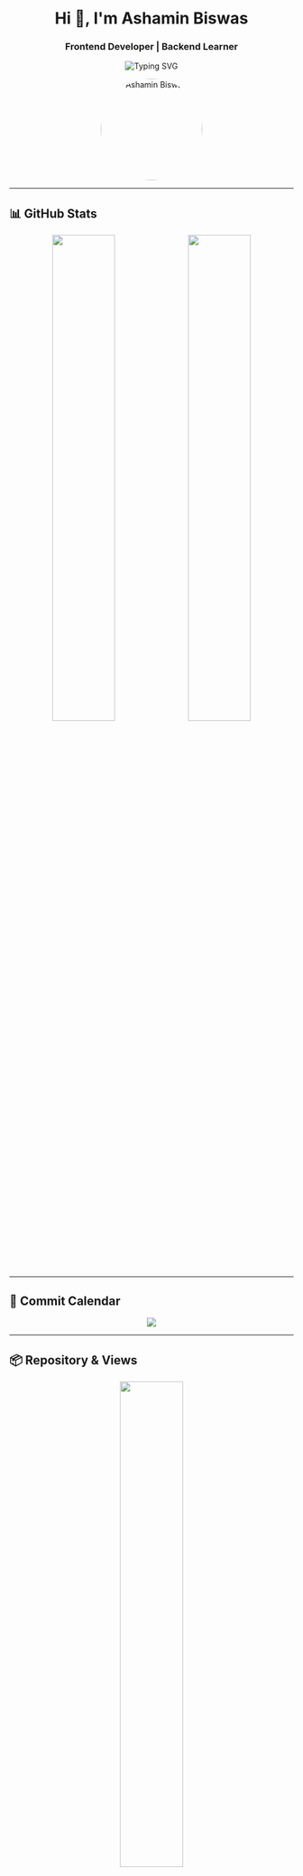 <h1 align="center">Hi 👋, I'm Ashamin Biswas</h1>
<h3 align="center">Frontend Developer | Backend Learner </h3>

<p align="center">
  <img src="https://readme-typing-svg.demolab.com?font=Fira+Code&weight=500&pause=1000&center=true&vCenter=true&width=435&lines=Building+Beautiful+Web+Experiences;Always+Learning+New+Tech;Let's+Create+Something+Cool+Together!" alt="Typing SVG" />
</p>

<p align="center">
  <img src="https://avatars.githubusercontent.com/u/152035553?v=4" alt="Ashamin Biswas" width="180" style="border-radius: 50%;" />
</p>

---

## 📊 GitHub Stats

<p align="center">
  <img src="https://github-readme-stats.vercel.app/api?username=AshaminBiswas&show_icons=true&theme=tokyonight&border_radius=10&hide_border=false" width="47%" />
  <img src="https://github-readme-streak-stats.herokuapp.com/?user=AshaminBiswas&theme=tokyonight&border_radius=10&hide_border=false" width="47%" />
</p>

---

## 📆 Commit Calendar

<p align="center">
  <img src="https://github-readme-activity-graph.vercel.app/graph?username=AshaminBiswas&theme=github-compact&hide_border=false&radius=10" />
</p>

---

## 📦 Repository & Views

<p align="center">
  <img src="https://github-readme-stats.vercel.app/api/top-langs/?username=AshaminBiswas&layout=compact&theme=tokyonight&hide_border=false" width="47%" />
</p>

<p align="center">
  <img src="https://komarev.com/ghpvc/?username=AshaminBiswas&label=Profile+Views&color=0ea5e9&style=flat" />
</p>

---

### 🧑‍💻 About Me
- 🎓 B.Tech in Electronics and Communication Engineering  
- 💻 Frontend Developer (HTML, CSS, JavaScript, React)  
- 🌱 Currently diving deeper into **Node.js, Express.js, MongoDB**  
- 🎯 I aim to build visually stunning, highly functional websites  
- 📫 Reach me at: **ashaminbiswas1@gmail.com**

---

## 🌈 Tech Stack

### 🎨 Frontend (Completed)
<p align="center">
  <img src="https://skillicons.dev/icons?i=html,css,js,bootstrap,tailwind,react" height="50" />
</p>

### 🔧 Backend (Learning)
<p align="center">
  <img src="https://skillicons.dev/icons?i=nodejs,express,mongodb" height="50" />
</p>

### ☁️ Hosting & Dev Tools
<p align="center">
  <img src="https://skillicons.dev/icons?i=vercel,netlify,git,github,vscode,postman" height="50" />
</p>

---

## 🚀 Projects Showcase

| Project              | Description                          | Tech Stack             | Live Link     |
|----------------------|--------------------------------------|------------------------|---------------|
| 🏀 Nike Landing Page | Modern and stylish landing UI        | HTML, CSS, JS          | [View](https://nike-page-mu.vercel.app/) |
| 🍽️ Restaurant Site   | Responsive website for all devices   | HTML, CSS, JS          | Coming Soon   |
| ⛅ Weather App        | Live weather app with API integration| HTML, CSS, JS          | Launching Soon |

---



## 📫 Contact Me

- 📧 **Email**: [ashaminbiswas1@gmail.com](mailto:ashaminbiswas1@gmail.com)  
- 💼 [LinkedIn](https://www.linkedin.com/in/ashamin-biswas/)  
- 🧑‍💻 [GitHub](https://github.com/AshaminBiswas)  
- 🎮 [YouTube](https://www.youtube.com/@AshaminBiswas)

---

## 💬 Developer Quote

> *“Programs must be written for people to read, and only incidentally for machines to execute.”*  
> — **Harold Abelson**

---

<!-- 🌟 FOOTER WAVE -->
<p align="center">
  <img src="https://capsule-render.vercel.app/api?type=waving&color=0ea5e9&height=120&section=footer" />
</p>
